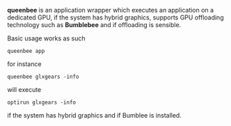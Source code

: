 **queenbee** is an application wrapper which executes an application on a dedicated GPU, if the system has hybrid graphics, supports GPU offloading technology such as **Bumblebee** and if offloading is sensible.

Basic usage works as such
```shell
queenbee app
```

for instance
```shell
queenbee glxgears -info
```

will execute
```shell
optirun glxgears -info
```
if the system has hybrid graphics and if Bumblee is installed.
